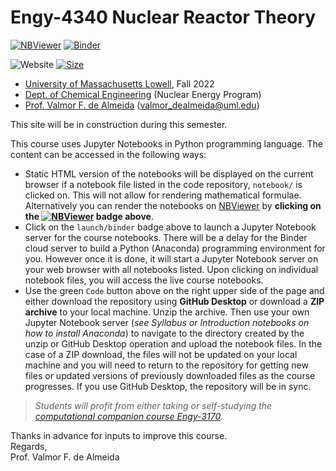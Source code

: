 # Engy-4340 Nuclear Reactor Theory

[![NBViewer](https://raw.githubusercontent.com/jupyter/design/master/logos/Badges/nbviewer_badge.svg)](https://nbviewer.jupyter.org/github/dpploy/engy-4340/tree/main/notebooks/)
[![Binder](https://mybinder.org/badge_logo.svg)](https://mybinder.org/v2/gh/dpploy/engy-4340/main)

![Website](https://img.shields.io/website/https/github.com/dpploy/engy-4340.svg)
[![Size](https://img.shields.io/github/repo-size/dpploy/engy-4340.svg?label=size&style=flat)](https://github.com/dpploy/engy-4340)

   + [University of Massachusetts Lowell](https://www.uml.edu/), Fall 2022
   + [Dept. of Chemical Engineering](https://www.uml.edu/Engineering/Chemical/) (Nuclear Energy Program)
   + [Prof. Valmor F. de Almeida](https://www.uml.edu/Engineering/Chemical/faculty/de-Almeida-Valmor.aspx) (valmor_dealmeida@uml.edu)

This site will be in construction during this semester.

This course uses Jupyter Notebooks in Python programming language. The content can be accessed in
the following ways:
+ Static HTML version of the notebooks will be displayed on the current browser if a 
notebook file listed in the code repository, `notebook/` is clicked on. This will not allow for rendering mathematical formulae. Alternatively you can render the notebooks on [NBViewer](http://nbviewer.jupyter.org/) by **clicking on the [![NBViewer](https://github.com/jupyter/design/blob/master/logos/Badges/nbviewer_badge.svg)](https://nbviewer.jupyter.org/github/dpploy/engy-5050/tree/main/notebooks/) badge above**.
+ Click on the `launch/binder` badge above to launch a Jupyter Notebook server for the
course notebooks. There will be a delay for the Binder cloud server to build a 
Python (Anaconda) programming environment for you. However once it is done, it will 
start a Jupyter Notebook server on your web browser with all notebooks listed. Upon 
clicking on individual notebook files, you will access the live course notebooks.
+ Use the green `Code` button above on the right upper side of the page and either download the repository using **GitHub Desktop** or download a **ZIP archive** to your local machine. Unzip the archive. Then use your own Jupyter Notebook server (*see Syllabus or Introduction notebooks on how to install Anaconda*) to navigate to the directory created by the unzip or GitHub Desktop operation and upload the notebook files. In the case of a ZIP download, the files will not be updated on your local machine and you will need to return to the repository for getting new files or updated versions of previously downloaded files as the course progresses. If you use GitHub Desktop, the repository will be in sync.

> *Students will profit from either taking or self-studying the [computational companion course Engy-3170](https://github.com/dpploy/chen-3170).*

Thanks in advance for inputs to improve this course.\
Regards,\
Prof. Valmor F. de Almeida

